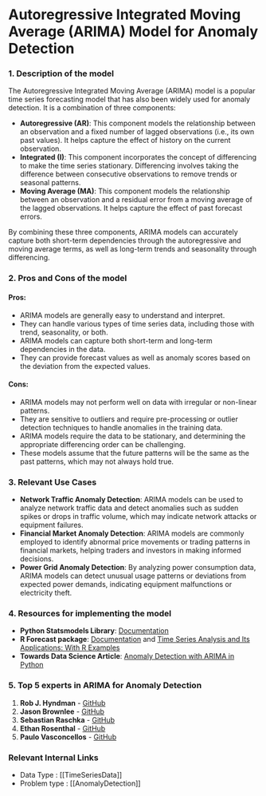 # Autoregressive Integrated Moving Average (ARIMA) Model for Anomaly Detection

### 1. Description of the model
The Autoregressive Integrated Moving Average (ARIMA) model is a popular time series forecasting model that has also been widely used for anomaly detection. It is a combination of three components:

- **Autoregressive (AR)**: This component models the relationship between an observation and a fixed number of lagged observations (i.e., its own past values). It helps capture the effect of history on the current observation.
- **Integrated (I)**: This component incorporates the concept of differencing to make the time series stationary. Differencing involves taking the difference between consecutive observations to remove trends or seasonal patterns.
- **Moving Average (MA)**: This component models the relationship between an observation and a residual error from a moving average of the lagged observations. It helps capture the effect of past forecast errors.

By combining these three components, ARIMA models can accurately capture both short-term dependencies through the autoregressive and moving average terms, as well as long-term trends and seasonality through differencing.

### 2. Pros and Cons of the model
#### Pros:
- ARIMA models are generally easy to understand and interpret.
- They can handle various types of time series data, including those with trend, seasonality, or both.
- ARIMA models can capture both short-term and long-term dependencies in the data.
- They can provide forecast values as well as anomaly scores based on the deviation from the expected values.

#### Cons:
- ARIMA models may not perform well on data with irregular or non-linear patterns.
- They are sensitive to outliers and require pre-processing or outlier detection techniques to handle anomalies in the training data.
- ARIMA models require the data to be stationary, and determining the appropriate differencing order can be challenging.
- These models assume that the future patterns will be the same as the past patterns, which may not always hold true.

### 3. Relevant Use Cases
- **Network Traffic Anomaly Detection**: ARIMA models can be used to analyze network traffic data and detect anomalies such as sudden spikes or drops in traffic volume, which may indicate network attacks or equipment failures.
- **Financial Market Anomaly Detection**: ARIMA models are commonly employed to identify abnormal price movements or trading patterns in financial markets, helping traders and investors in making informed decisions.
- **Power Grid Anomaly Detection**: By analyzing power consumption data, ARIMA models can detect unusual usage patterns or deviations from expected power demands, indicating equipment malfunctions or electricity theft.

### 4. Resources for implementing the model
- **Python Statsmodels Library**: [Documentation](https://www.statsmodels.org/stable/generated/statsmodels.tsa.arima.model.ARIMA.html)
- **R Forecast package**: [Documentation](https://pkg.robjhyndman.com/forecast/) and [Time Series Analysis and Its Applications: With R Examples](https://www.amazon.com/Time-Analysis-Applications-Kevin-Gerald/dp/3319298577/)
- **Towards Data Science Article**: [Anomaly Detection with ARIMA in Python](https://towardsdatascience.com/anomaly-detection-with-arima-in-python-cf55b03f4a2d)

### 5. Top 5 experts in ARIMA for Anomaly Detection
1. **Rob J. Hyndman** - [GitHub](https://github.com/robjhyndman)
2. **Jason Brownlee** - [GitHub](https://github.com/jbrownlee)
3. **Sebastian Raschka** - [GitHub](https://github.com/rasbt)
4. **Ethan Rosenthal** - [GitHub](https://github.com/ethanrosenthal)
5. **Paulo Vasconcellos** - [GitHub](https://github.com/paulo-cv)


 ### Relevant Internal Links
- Data Type : [[TimeSeriesData]]
- Problem type : [[AnomalyDetection]]

